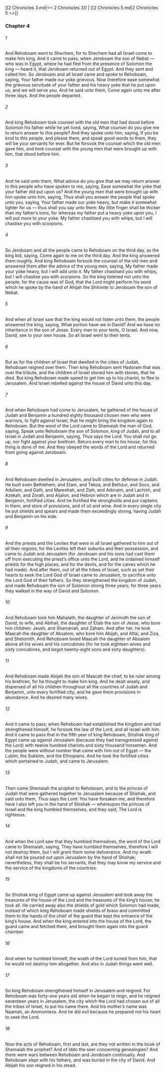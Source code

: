 [[2 Chronicles 3.md|<< 2 Chronicles 3]]  |  [[2 Chronicles 5.md|2 Chronicles 5 >>]]

### Chapter 4
###### 1
And Rehoboam went to Shechem, for to Shechem had all Israel come to make him king. And it came to pass, when Jeroboam the son of Nebat — who was in Egypt, where he had fled from the presence of Solomon the king — heard it, that Jeroboam returned out of Egypt. And they sent and called him. So Jeroboam and all Israel came and spoke to Rehoboam, saying, Your father made our yoke grievous. Now therefore ease somewhat the grievous servitude of your father and his heavy yoke that he put upon us, and we will serve you. And he said unto them, Come again unto me after three days. And the people departed.

###### 2
And king Rehoboam took counsel with the old men that had stood before Solomon his father while he yet lived, saying, What counsel do you give me to return answer to this people? And they spoke unto him, saying, If you be kind to this people, and please them, and speak good words to them, they will be your servants for ever. But he forsook the counsel which the old men gave him, and took counsel with the young men that were brought up with him, that stood before him.

###### 3
And he said unto them, What advice do you give that we may return answer to this people who have spoken to me, saying, Ease somewhat the yoke that your father did put upon us? And the young men that were brought up with him spoke unto him, saying, Thus shall you answer the people that spoke unto you, saying, Your father made our yoke heavy, but make it somewhat lighter for us — thus shall you say unto them: My little finger shall be thicker than my father’s loins, for whereas my father put a heavy yoke upon you, I will put more to your yoke. My father chastised you with whips, but I will chastise you with scorpions.

###### 4
So Jeroboam and all the people came to Rehoboam on the third day, as the king bid, saying, Come again to me on the third day. And the king answered them roughly. And king Rehoboam forsook the counsel of the old men and answered them after the advice of the young men, saying, My father made your yoke heavy, but I will add unto it. My father chastised you with whips, but I will chastise you with scorpions. So the king listened not unto the people; for the cause was of God, that the Lord might perform his word which he spoke by the hand of Ahijah the Shilonite to Jeroboam the son of Nebat.

###### 5
And when all Israel saw that the king would not listen unto them, the people answered the king, saying, What portion have we in David? And we have no inheritance in the son of Jesse. Every man to your tents, O Israel. And now, David, see to your own house. So all Israel went to their tents.

###### 6
But as for the children of Israel that dwelled in the cities of Judah, Rehoboam reigned over them. Then king Rehoboam sent Hadoram that was over the tribute, and the children of Israel stoned him with stones, that he died. But king Rehoboam made speed to get him up to his chariot, to flee to Jerusalem. And Israel rebelled against the house of David unto this day.

###### 7
And when Rehoboam had come to Jerusalem, he gathered of the house of Judah and Benjamin a hundred eighty thousand chosen men who were warriors, to fight against Israel, that he might bring the kingdom again to Rehoboam. But the word of the Lord came to Shemaiah the man of God, saying, Speak unto Rehoboam the son of Solomon, king of Judah, and to all Israel in Judah and Benjamin, saying, Thus says the Lord: You shall not go up, nor fight against your brethren. Return every man to his house, for this thing is done of me. And they obeyed the words of the Lord and returned from going against Jeroboam.

###### 8
And Rehoboam dwelled in Jerusalem, and built cities for defense in Judah. He built even Bethlehem, and Etam, and Tekoa, and Bethzur, and Soco, and Adullam, and Gath, and Mareshah, and Ziph, and Adoraim, and Lachish, and Azekah, and Zorah, and Aijalon, and Hebron which are in Judah and in Benjamin, fortified cities. And he fortified the strongholds and put captains in them, and store of provisions, and of oil and wine. And in every single city he put shields and spears and made them exceedingly strong, having Judah and Benjamin on his side.

###### 9
And the priests and the Levites that were in all Israel gathered to him out of all their regions; for the Levites left their suburbs and their possession, and came to Judah and Jerusalem (for Jeroboam and his sons had cast them off from executing the priest’s office unto the Lord, and he ordained himself priests for the high places, and for the devils, and for the calves which he had made). And after them, out of all the tribes of Israel, such as set their hearts to seek the Lord God of Israel came to Jerusalem, to sacrifice unto the Lord God of their fathers. So they strengthened the kingdom of Judah, and made Rehoboam the son of Solomon strong three years; for three years they walked in the way of David and Solomon.

###### 10
And Rehoboam took him Mahalath, the daughter of Jerimoth the son of David, to wife, and Abihail, the daughter of Eliab the son of Jesse, who bore him children: Jeush, and Shamariah, and Zaham. And after her, he took Maacah the daughter of Absalom, who bore him Abijah, and Attai, and Ziza, and Shelomith. And Rehoboam loved Maacah the daughter of Absalom above all his wives and his concubines (for he took eighteen wives and sixty concubines, and begot twenty-eight sons and sixty daughters).

###### 11
And Rehoboam made Abijah the son of Maacah the chief, to be ruler among his brethren, for he thought to make him king. And he dealt wisely, and dispersed of all his children throughout all the countries of Judah and Benjamin, unto every fortified city; and he gave them provisions in abundance. And he desired many wives.

###### 12
And it came to pass, when Rehoboam had established the kingdom and had strengthened himself, he forsook the law of the Lord, and all Israel with him. And it came to pass that in the fifth year of king Rehoboam, Shishak king of Egypt came up against Jerusalem (because they had transgressed against the Lord) with twelve hundred chariots and sixty thousand horsemen. And the people were without number that came with him out of Egypt — the Lubim, the Sukkiim, and the Ethiopians. And he took the fortified cities which pertained to Judah, and came to Jerusalem.

###### 13
Then came Shemaiah the prophet to Rehoboam, and to the princes of Judah that were gathered together to Jerusalem because of Shishak, and said unto them, Thus says the Lord: You have forsaken me, and therefore have I also left you in the hand of Shishak — whereupon the princes of Israel and the king humbled themselves, and they said, The Lord is righteous.

###### 14
And when the Lord saw that they humbled themselves, the word of the Lord came to Shemaiah, saying, They have humbled themselves, therefore I will not destroy them, but I will grant them some deliverance. And my wrath shall not be poured out upon Jerusalem by the hand of Shishak; nevertheless, they shall be his servants, that they may know my service and the service of the kingdoms of the countries.

###### 15
So Shishak king of Egypt came up against Jerusalem and took away the treasures of the house of the Lord and the treasures of the king’s house; he took all. He carried away also the shields of gold which Solomon had made, instead of which king Rehoboam made shields of brass and committed them to the hands of the chief of the guard that kept the entrance of the king’s house. And when the king entered into the house of the Lord, the guard came and fetched them, and brought them again into the guard chamber.

###### 16
And when he humbled himself, the wrath of the Lord turned from him, that he would not destroy him altogether. And also in Judah things went well.

###### 17
So king Rehoboam strengthened himself in Jerusalem and reigned. For Rehoboam was forty-one years old when he began to reign, and he reigned seventeen years in Jerusalem, the city which the Lord had chosen out of all the tribes of Israel, to put his name there. And his mother’s name was Naamah, an Ammonitess. And he did evil because he prepared not his heart to seek the Lord.

###### 18
Now the acts of Rehoboam, first and last, are they not written in the book of Shemaiah the prophet? And of Iddo the seer concerning genealogies? And there were wars between Rehoboam and Jeroboam continually. And Rehoboam slept with his fathers, and was buried in the city of David. And Abijah his son reigned in his stead.